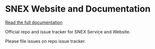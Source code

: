 # SNEX Website and Documentation

[Read the full documentation](/docs/README.md)

Official repo and issue tracker for SNEX Service and Website.

Please file issues on repo issue tracker.
